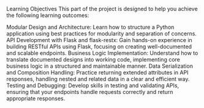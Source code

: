 Learning Objectives
This part of the project is designed to help you achieve the following learning outcomes:

Modular Design and Architecture: Learn how to structure a Python application using best practices for modularity and separation of concerns.
API Development with Flask and flask-restx: Gain hands-on experience in building RESTful APIs using Flask, focusing on creating well-documented and scalable endpoints.
Business Logic Implementation: Understand how to translate documented designs into working code, implementing core business logic in a structured and maintainable manner.
Data Serialization and Composition Handling: Practice returning extended attributes in API responses, handling nested and related data in a clear and efficient way.
Testing and Debugging: Develop skills in testing and validating APIs, ensuring that your endpoints handle requests correctly and return appropriate responses.